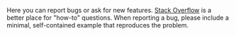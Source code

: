 Here you can report bugs or ask for new features. [Stack Overflow](https://stackoverflow.com) is a better place for "how-to" questions. When reporting a bug, please include a minimal, self-contained example that reproduces the problem.
